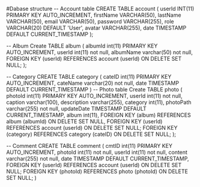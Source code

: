 #Dabase structure 
-- Account table
CREATE TABLE account (
  userId INT(11) PRIMARY KEY AUTO_INCREMENT,
  firstName VARCHAR(50),
  lastName VARCHAR(50),
  email VARCHAR(50),
  password VARCHAR(255),
  role VARCHAR(20) DEFAULT 'User',
  avatar VARCHAR(255),
  date TIMESTAMP DEFAULT CURRENT_TIMESTAMP
);

-- Album 
Create TABLE album (
  albumId int(11) PRIMARY KEY AUTO_INCREMENT,
  userId int(11) not null,
  albumName varchar(50) not null,
  FOREIGN KEY (userId) REFERENCES account (userId) ON DELETE SET NULL;
);

-- Category
CREATE TABLE category (
  cateID int(11) PRIMARY KEY AUTO_INCREMENT,
  cateName varchar(20) not null,
  date TIMESTAMP DEFAULT CURRENT_TIMESTAMP
)
-- Photo table
Create TABLE photo (
  photoId int(11) PRIMARY KEY AUTO_INCREMENT,
  userId int(11) not null,
  caption varchar(100),
  description varchar(255),
  category int(11),
  photoPath varchar(255) not null,
  updateDate TIMESTAMP DEFAULT CURRENT_TIMESTAMP,
  album int(11),
  FOREIGN KEY (album) REFERENCES album (albumId) ON DELETE SET NULL,
  FOREIGN KEY (userId) REFERENCES account (userId) ON DELETE SET NULL;
  FOREIGN KEY (category) REFERENCES category (cateID) ON DELETE SET NULL;
);

-- Comment
CREATE TABLE comment (
  cmtID int(11) PRIMARY KEY AUTO_INCREMENT,
  photoId int(11) not null,
  userId int(11) not null,
  content varchar(255) not null,
  date TIMESTAMP DEFAULT CURRENT_TIMESTAMP,
  FOREIGN KEY (userId) REFERENCES account (userId) ON DELETE SET NULL;
  FOREIGN KEY (photoId) REFERENCES photo (photoId) ON DELETE SET NULL;
)
